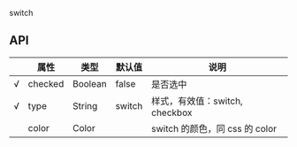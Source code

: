 switch

## API

|     | 属性    | 类型    | 默认值 | 说明                           |
| --- | ------- | ------- | ------ | ------------------------------ |
| √   | checked | Boolean | false  | 是否选中                       |
| √   | type    | String  | switch | 样式，有效值：switch, checkbox |
|     | color   | Color   |        | switch 的颜色，同 css 的 color |
